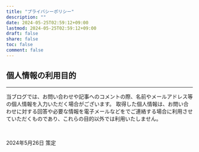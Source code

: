 ```yaml
---
title: "プライバシーポリシー"
description: ""
date: 2024-05-25T02:59:12+09:00
lastmod: 2024-05-25T02:59:12+09:00
draft: false
share: false
toc: false
comment: false
---
```


## 個人情報の利用目的

---

当ブログでは、お問い合わせや記事へのコメントの際、名前やメールアドレス等の個人情報を入力いただく場合がございます。 取得した個人情報は、お問い合わせに対する回答や必要な情報を電子メールなどをでご連絡する場合に利用させていただくものであり、これらの目的以外では利用いたしません。

<br>

2024年5月26日 策定
